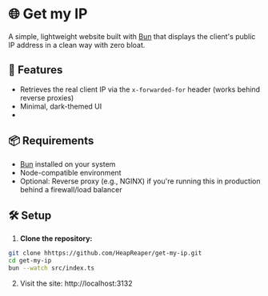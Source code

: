 # 🌐 Get my IP

A simple, lightweight website built with [Bun](https://bun.sh)
that displays the client's public IP address in a clean way with zero bloat.

## 🚀 Features
- Retrieves the real client IP via the `x-forwarded-for` header (works behind reverse proxies)
- Minimal, dark-themed UI
- 
## 📦 Requirements
- [Bun](https://bun.sh/docs/installation) installed on your system
- Node-compatible environment
- Optional: Reverse proxy (e.g., NGINX) if you're running this in production behind a firewall/load balancer

## 🛠 Setup

1. **Clone the repository:**
```bash
git clone hhttps://github.com/HeapReaper/get-my-ip.git
cd get-my-ip
bun --watch src/index.ts
```
2. Visit the site:
http://localhost:3132